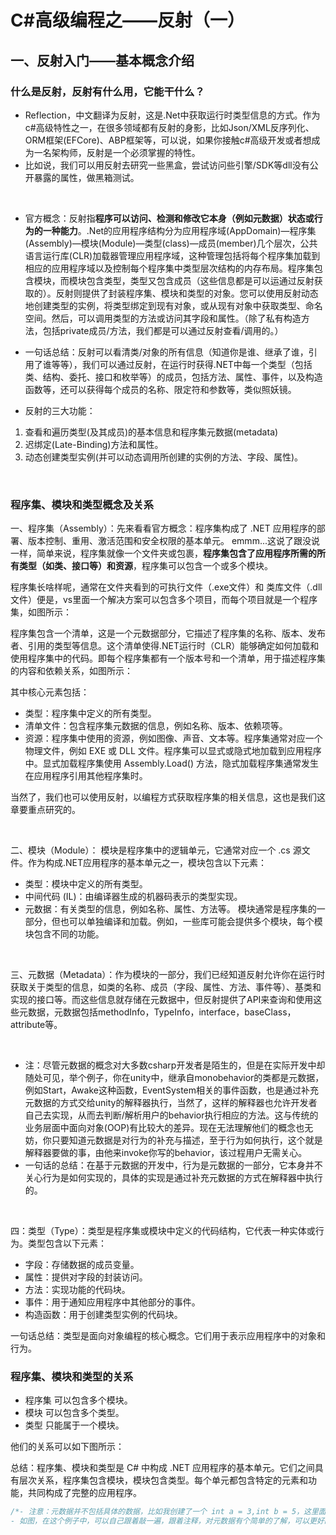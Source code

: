 # C#高级编程之——反射（一）

## 一、反射入门——基本概念介绍

### 什么是反射，反射有什么用，它能干什么？

- Reflection，中文翻译为反射，这是.Net中获取运行时类型信息的方式。作为c#高级特性之一，在很多领域都有反射的身影，比如Json/XML反序列化、ORM框架(EFCore)、ABP框架等，可以说，如果你接触c#高级开发或者想成为一名架构师，反射是一个必须掌握的特性。
- 比如说，我们可以用反射去研究一些黑盒，尝试访问些引擎/SDK等dll没有公开暴露的属性，做黑箱测试。

<br>

- 官方概念：反射指**程序可以访问、检测和修改它本身（例如元数据）状态或行为的一种能力**。.Net的应用程序结构分为应用程序域(AppDomain)—程序集(Assembly)—模块(Module)—类型(class)—成员(member)几个层次，公共语言运行库(CLR)加载器管理应用程序域，这种管理包括将每个程序集加载到相应的应用程序域以及控制每个程序集中类型层次结构的内存布局。程序集包含模块，而模块包含类型，类型又包含成员（这些信息都是可以运通过反射获取的）。反射则提供了封装程序集、模块和类型的对象。您可以使用反射动态地创建类型的实例，将类型绑定到现有对象，或从现有对象中获取类型、命名空间。然后，可以调用类型的方法或访问其字段和属性。（除了私有构造方法，包括private成员/方法，我们都是可以通过反射查看/调用的。）
- 一句话总结：反射可以看清类/对象的所有信息（知道你是谁、继承了谁，引用了谁等等），我们可以通过反射，在运行时获得.NET中每一个类型（包括类、结构、委托、接口和枚举等）的成员，包括方法、属性、事件，以及构造函数等，还可以获得每个成员的名称、限定符和参数等，类似照妖镜。

- 反射的三大功能：

1. 查看和遍历类型(及其成员)的基本信息和程序集元数据(metadata)
2. 迟绑定(Late-Binding)方法和属性。
3. 动态创建类型实例(并可以动态调用所创建的实例的方法、字段、属性)。

<br>

### 程序集、模块和类型概念及关系

一、程序集（Assembly）：先来看看官方概念：程序集构成了 .NET 应用程序的部署、版本控制、重用、激活范围和安全权限的基本单元。 emmm...这说了跟没说一样，简单来说，程序集就像一个文件夹或包裹，**程序集包含了应用程序所需的所有类型（如类、接口等）和资源**，程序集可以包含一个或多个模块。

程序集长啥样呢，通常在文件夹看到的可执行文件（.exe文件）和 类库文件（.dll文件）便是，vs里面一个解决方案可以包含多个项目，而每个项目就是一个程序集，如图所示：
  
程序集包含一个清单，这是一个元数据部分，它描述了程序集的名称、版本、发布者、引用的类型等信息。这个清单使得.NET运行时（CLR）能够确定如何加载和使用程序集中的代码。即每个程序集都有一个版本号和一个清单，用于描述程序集的内容和依赖关系，如图所示：

其中核心元素包括：

- 类型：程序集中定义的所有类型。
- 清单文件：包含程序集元数据的信息，例如名称、版本、依赖项等。
- 资源：程序集中使用的资源，例如图像、声音、文本等。程序集通常对应一个物理文件，例如 EXE 或 DLL 文件。程序集可以显式或隐式地加载到应用程序中。显式加载程序集使用 Assembly.Load() 方法，隐式加载程序集通常发生在应用程序引用其他程序集时。

当然了，我们也可以使用反射，以编程方式获取程序集的相关信息，这也是我们这章要重点研究的。

<br>

二、模块（Module）：
模块是程序集中的逻辑单元，它通常对应一个 .cs 源文件。作为构成.NET应用程序的基本单元之一，模块包含以下元素：

- 类型：模块中定义的所有类型。
- 中间代码 (IL)：由编译器生成的机器码表示的类型实现。
- 元数据：有关类型的信息，例如名称、属性、方法等。
模块通常是程序集的一部分，但也可以单独编译和加载。例如，一些库可能会提供多个模块，每个模块包含不同的功能。

<br>

三、元数据（Metadata）：作为模块的一部分，我们已经知道反射允许你在运行时获取关于类型的信息，如类的名称、成员（字段、属性、方法、事件等）、基类和实现的接口等。而这些信息就存储在元数据中，但反射提供了API来查询和使用这些元数据，元数据包括methodInfo，TypeInfo，interface，baseClass，attribute等。

<br>

- 注：尽管元数据的概念对大多数csharp开发者是陌生的，但是在实际开发中却随处可见，举个例子，你在unity中，继承自monobehavior的类都是元数据，例如Start，Awake这种函数，EventSystem相关的事件函数，也是通过补充元数据的方式交给unity的解释器执行，当然了，这样的解释器也允许开发者自己去实现，从而去判断/解析用户的behavior执行相应的方法。这与传统的业务层面中面向对象(OOP)有比较大的差异。现在无法理解他们的概念也无妨，你只要知道元数据是对行为的补充与描述，至于行为如何执行，这个就是解释器要做的事，由他来invoke你写的behavior，该过程用户无需关心。
- 一句话的总结：在基于元数据的开发中，行为是元数据的一部分，它本身并不关心行为是如何实现的，具体的实现是通过补充元数据的方式在解释器中执行的。

<br>

四：类型（Type）：类型是程序集或模块中定义的代码结构，它代表一种实体或行为。类型包含以下元素：

- 字段：存储数据的成员变量。
- 属性：提供对字段的封装访问。
- 方法：实现功能的代码块。
- 事件：用于通知应用程序中其他部分的事件。
- 构造函数：用于创建类型实例的代码块。

一句话总结：类型是面向对象编程的核心概念。它们用于表示应用程序中的对象和行为。

### 程序集、模块和类型的关系

- 程序集 可以包含多个模块。
- 模块 可以包含多个类型。
- 类型 只能属于一个模块。

他们的关系可以如下图所示：



总结：程序集、模块和类型是 C# 中构成 .NET 应用程序的基本单元。它们之间具有层次关系，程序集包含模块，模块包含类型。每个单元都包含特定的元素和功能，共同构成了完整的应用程序。

```csharp
/*- 注意：元数据并不包括具体的数据，比如我创建了一个 int a = 3,int b = 5，这里面int是一个type，它是元数据的一部分，而后面的3,5则是具体的数据，当我使用了int a = function,那么这个行为就构成了元数据，因为function结果是不确定的，这个function也可以存在interface里（interface可以传递元数据，不能表示元数据）。再比如，我创建了一个public class xxx，那这个class也是元数据，因为它规定了这个函数的behavior，但是我定义一个interface xxx,那它就不是元数据了，因为interface本身不是behavior，但是我们可以补充behavior，但不论是class也好interface也好，这两个玩意都能传递元数据，只是说class除了和interface一样可以传递behavior，还能传递字段，field。
- 如图，在这个例子中，可以自己跟着敲一遍，跟着注释，对元数据有个简单的了解，可以更好的帮助后面我们理解*/
```